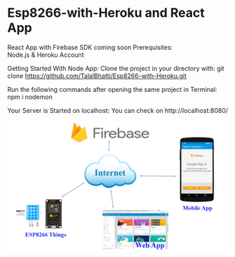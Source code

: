 # Esp8266-with-Heroku and React App

React App with Firebase SDK coming soon
Prerequisites:  
  Node.js & Heroku Account

Getting Started With Node App:
  Clone the project in your directory with: git clone https://github.com/TalalBhatti/Esp8266-with-Heroku.git
  
  Run the following commands after opening the same project in Terminal:
  npm i
  nodemon
  
  Your Server is Started on localhost: You can check on http://localhost:8080/
  
  <img src="/views/Readme.png" width=800>
